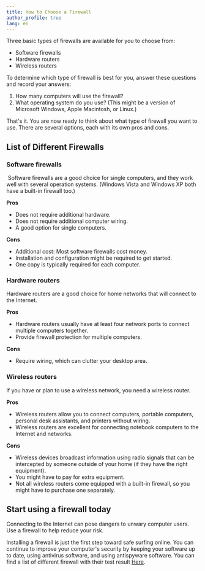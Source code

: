 ```yaml
---
title: How to Choose a Firewall
author_profile: true
lang: en
---
```

Three basic types of firewalls are available for you to choose from:  

* Software firewalls
* Hardware routers
* Wireless routers

To determine which type of firewall is best for you, answer these questions and record your answers:  

1. How many computers will use the firewall?
2. What operating system do you use? (This might be a version of Microsoft Windows, Apple Macintosh, or Linux.)

That's it. You are now ready to think about what type of firewall you want to use. There are several options, each with its own pros and cons.  

List of Different Firewalls
----------------------------

### Software firewalls

 Software firewalls are a good choice for single computers, and they work well with several operation systems. (Windows Vista and Windows XP both have a built-in firewall too.)

**Pros**

* Does not require additional hardware.
* Does not require additional computer wiring.
* A good option for single computers.

**Cons**

* Additional cost: Most software firewalls cost money.
* Installation and configuration might be required to get started.
* One copy is typically required for each computer.  
  
### Hardware routers

Hardware routers are a good choice for home networks that will connect to the Internet.

**Pros**

* Hardware routers usually have at least four network ports to connect multiple computers together.
* Provide firewall protection for multiple computers.

**Cons**

* Require wiring, which can clutter your desktop area.

### Wireless routers

If you have or plan to use a wireless network, you need a wireless router.

**Pros**

* Wireless routers allow you to connect computers, portable computers, personal desk assistants, and printers without wiring.
* Wireless routers are excellent for connecting notebook computers to the Internet and networks.

**Cons**

* Wireless devices broadcast information using radio signals that can be intercepted by someone outside of your home (if they have the right equipment).
* You might have to pay for extra equipment.
* Not all wireless routers come equipped with a built-in firewall, so you might have to purchase one separately.

Start using a firewall today
----------------------------

Connecting to the Internet can pose dangers to unwary computer users. Use a firewall to help reduce your risk.  
  
Installing a firewall is just the first step toward safe surfing online. You can continue to improve your computer's security by keeping your software up to date, using antivirus software, and using antispyware software. You can find a list of different firewall with their test result [Here](https://www.matousec.com/projects/firewall-challenge/results.php).
